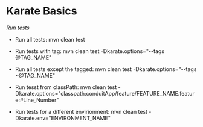 # Karate Basics

*Run tests*

- Run all tests: mvn clean test
- Run tests with tag: mvn clean test -Dkarate.options="--tags @TAG_NAME"
- Run all tests except the tagged: mvn clean test -Dkarate.options="--tags ~@TAG_NAME"
- Run tesst from classPath: mvn clean test -Dkarate.options="classpath:conduitApp/feature/FEATURE_NAME.feature:#Line_Number"

- Run tests for a different envirionment: mvn clean test -Dkarate.env="ENVIRONMENT_NAME"

